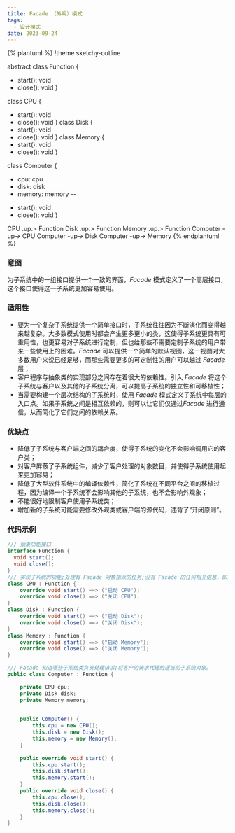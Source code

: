 ```yaml
---
title: Facade （外观）模式
tags: 
  - 设计模式
date: 2023-09-24
---
```


{% plantuml %}
!theme sketchy-outline

abstract class Function {
  + start(): void
  + close(): void
}

class CPU {
  + start(): void
  + close(): void
}
class Disk {
  + start(): void
  + close(): void
}
class Memory {
  + start(): void
  + close(): void
}

class Computer {
  - cpu: cpu
  - disk: disk
  - memory: memory
  --
  + start(): void
  + close(): void
}

CPU .up.> Function
Disk .up.> Function
Memory .up.> Function
Computer -up-> CPU
Computer -up-> Disk
Computer -up-> Memory
{% endplantuml %}

### 意图
为子系统中的一组接口提供一个一致的界面，*Facade* 模式定义了一个高层接口，这个接口使得这一子系统更加容易使用。

### 适用性
* 要为一个复杂子系统提供一个简单接口时，子系统往往因为不断演化而变得越来越复杂。大多数模式使用时都会产生更多更小的类，这使得子系统更具有可重用性，也更容易对子系统进行定制，但也给那些不需要定制子系统的用户带来一些使用上的困难。*Facade* 可以提供一个简单的默认视图，这一视图对大多数用户来说已经足够，而那些需要更多的可定制性的用户可以越过 *Facade* 层；
* 客户程序与抽象类的实现部分之间存在着很大的依赖性。引入 *Facade* 将这个子系统与客户以及其他的子系统分离，可以提高子系统的独立性和可移植性；
* 当需要构建一个层次结构的子系统时，使用 *Facade* 模式定义子系统中每层的入口点。如果子系统之间是相互依赖的，则可以让它们仅通过*Facade* 进行通信，从而简化了它们之间的依赖关系。

### 优缺点
* 降低了子系统与客户端之间的耦合度，使得子系统的变化不会影响调用它的客户类；
* 对客户屏蔽了子系统组件，减少了客户处理的对象数目，并使得子系统使用起来更加容易；
* 降低了大型软件系统中的编译依赖性，简化了系统在不同平台之间的移植过程，因为编译一个子系统不会影响其他的子系统，也不会影响外观象；
* 不能很好地限制客户使用子系统类；
* 增加新的子系统可能需要修改外观类或客户端的源代码，违背了“开闭原则”。

### 代码示例
```c#
/// 抽象功能接口
interface Function {
  void start();
  void close();
}
/// 实现子系统的功能;处理有 Facade 对象指派的任务;没有 Facade 的任何相关信息，即没有指向 Facade 的指针。
class CPU : Function {
	override void start() ==> ("启动 CPU");
	override void close() ==> ("关闭 CPU");
}
class Disk : Function {
	override void start() ==> ("启动 Disk");
	override void close() ==> ("关闭 Disk");
}
class Memory : Function {
	override void start() ==> ("启动 Memory");
	override void close() ==> ("关闭 Memory");
}

/// Facade 知道哪些子系统类负责处理请求;将客户的请求代理给适当的子系统对象。
public class Computer : Function {

	private CPU cpu;
	private Disk disk;
	private Memory memory;
  

	public Computer() {
		this.cpu = new CPU();
		this.disk = new Disk();
		this.memory = new Memory();
	}
  
	public override void start() {
		this.cpu.start();
		this.disk.start();
		this.memory.start();
	}
	public override void close() {
		this.cpu.close();
		this.disk.close();
		this.memory.close();
	}
}
```
